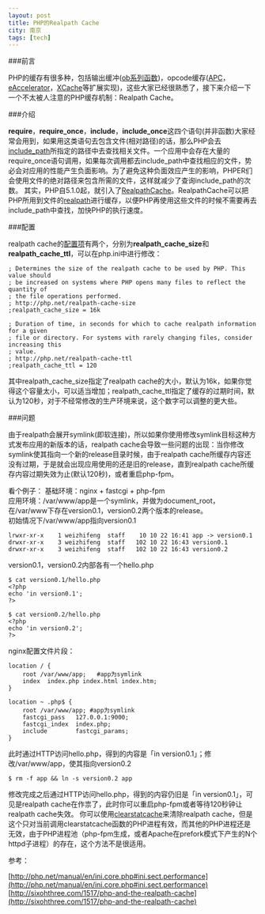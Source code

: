 ```yaml
---
layout: post
title: PHP的Realpath Cache
city: 南京
tags: [tech]
---
```


###前言

PHP的缓存有很多种，包括输出缓冲([ob系列函数][1])，opcode缓存([APC][2]，[eAccelerator][3]，[XCache][4]等扩展实现)，这些大家已经很熟悉了，接下来介绍一下一个不太被人注意的PHP缓存机制：Realpath Cache。

###介绍

**require**，**require\_once**，**include**，**include\_once**这四个语句(并非函数)大家经常会用到，如果用这类语句去包含文件(相对路径)的话，那么PHP会去[include_path][5]所指定的路径中去查找相关文件。一个应用中会存在大量的require\_once语句调用，如果每次调用都去include\_path中查找相应的文件，势必会对应用的性能产生负面影响。为了避免这种负面效应产生的影响，PHPER们会使用文件的绝对路径来包含所需的文件，这样就减少了查询include\_path的次数。 其实，PHP自5.1.0起，就引入了[RealpathCache][6]。RealpathCache可以把PHP所用到文件的[realpath][7]进行缓存，以便PHP再使用这些文件的时候不需要再去include_path中查找，加快PHP的执行速度。

###配置

realpath cache的[配置项][8]有两个，分别为**realpath_cache_size**和**realpath_cache_ttl**，可以在php.ini中进行修改：

	; Determines the size of the realpath cache to be used by PHP. This value should
	; be increased on systems where PHP opens many files to reflect the quantity of
	; the file operations performed.
	; http://php.net/realpath-cache-size
	;realpath_cache_size = 16k

	; Duration of time, in seconds for which to cache realpath information for a given
	; file or directory. For systems with rarely changing files, consider increasing this
	; value.
	; http://php.net/realpath-cache-ttl
	;realpath_cache_ttl = 120

其中realpath\_cache\_size指定了realpath cache的大小，默认为16k，如果你觉得这个容量太小，可以适当增加；realpath\_cache\_ttl指定了缓存的过期时间，默认为120秒，对于不经常修改的生产环境来说，这个数字可以调整的更大些。

###问题

由于realpath会展开symlink(即软连接)，所以如果你使用修改symlink目标这种方式发布应用的新版本的话，realpath cache会导致一些问题的出现：当你修改symlink使其指向一个新的release目录时候，由于realpath cache所缓存内容还没有过期，于是就会出现应用使用的还是旧的release，直到realpath cache所缓存内容过期失效为止(默认120秒)，或者重启php-fpm。 

看个例子： 
基础环境：nginx + fastcgi + php-fpm    
应用环境：/var/www/app是一个symlink，并做为document_root，在/var/www下存在version0.1，version0.2两个版本的release。     
初始情况下/var/www/app指向version0.1  

	lrwxr-xr-x    1 weizhifeng  staff    10 10 22 16:41 app -> version0.1
	drwxr-xr-x    3 weizhifeng  staff   102 10 22 16:43 version0.1
	drwxr-xr-x    3 weizhifeng  staff   102 10 22 16:43 version0.2

version0.1，version0.2内部各有一个hello.php

	$ cat version0.1/hello.php 
	<?php 
	echo 'in version0.1';
	?>

	$ cat version0.2/hello.php 
	<?php 
	echo 'in version0.2';
	?>

nginx配置文件片段：

	location / {
	    root /var/www/app;   #app为symlink
	    index  index.php index.html index.htm;
	}

	location ~ .php$ {
	    root /var/www/app; #app为symlink
	    fastcgi_pass   127.0.0.1:9000;
	    fastcgi_index  index.php;
	    include        fastcgi_params;
	}

此时通过HTTP访问hello.php，得到的内容是「in version0.1」；修改/var/www/app，使其指向version0.2

	$ rm -f app && ln -s version0.2 app

修改完成之后通过HTTP访问hello.php，得到的内容仍旧是「in version0.1」，可见是realpath cache在作祟了，此时你可以重启php-fpm或者等待120秒钟让realpath cache失效。 你可以使用[clearstatcache][9]来清除realpath cache，但是这个只对当前调用clearstatcache函数的PHP进程有效，而其他的PHP进程还是无效，由于PHP进程池（php-fpm生成，或者Apache在prefork模式下产生的N个httpd子进程）的存在，这个方法不是很适用。

参考：

[http://php.net/manual/en/ini.core.php#ini.sect.performance](http://php.net/manual/en/ini.core.php#ini.sect.performance)
[http://sixohthree.com/1517/php-and-the-realpath-cache](http://sixohthree.com/1517/php-and-the-realpath-cache)

[1]: http://cn.php.net/manual/en/ref.outcontrol.php "outcontrol"
[2]: http://php.net/manual/en/book.apc.php "apc"
[3]: http://sourceforge.net/projects/eaccelerator/ "eaccelerator"
[4]: http://xcache.lighttpd.net/ "xcache"
[5]: http://cn2.php.net/manual/zh/ini.core.php#ini.include-path "include path"
[6]: http://php.net/manual/en/ini.core.php#ini.sect.performance "Real path Cache"
[7]: http://cn2.php.net/manual/en/function.realpath.php "realpath"
[8]: http://us2.php.net/manual/en/ini.core.php#ini.realpath-cache-size "realpath cache 配置"
[9]: http://us3.php.net/clearstatcache "clearstatcache"